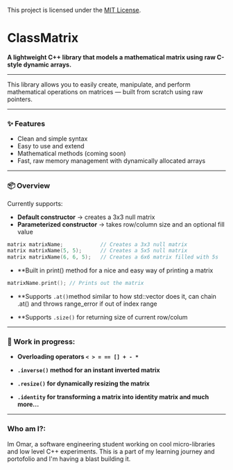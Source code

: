 This project is licensed under the [MIT License](LICENSE).
# ClassMatrix

**A lightweight C++ library that models a mathematical matrix using raw C-style dynamic arrays.**

---

This library allows you to easily create, manipulate, and perform mathematical operations on matrices — built from scratch using raw pointers.

---

### ✨ Features

- Clean and simple syntax  
- Easy to use and extend  
- Mathematical methods (coming soon)  
- Fast, raw memory management with dynamically allocated arrays  

---

### 📦 Overview

Currently supports:

- **Default constructor** → creates a 3x3 null matrix  
- **Parameterized constructor** → takes row/column size and an optional fill value  

```cpp
matrix matrixName;            // Creates a 3x3 null matrix  
matrix matrixName(5, 5);      // Creates a 5x5 null matrix  
matrix matrixName(6, 6, 5);   // Creates a 6x6 matrix filled with 5s  
```




- **Built in print() method for a nice and easy way of printing a matrix

```cpp
matrixName.print(); // Prints out the matrix
```

- **Supports ```.at()```method similar to how std::vector does it, can chain .at() and throws range_error if out of index range 

- **Supports ```.size()``` for returning size of current row/colum


---

### 🚧 Work in progress:


- **Overloading operators ```< > = == [] + - * ```**

- **```.inverse()``` method for an instant inverted matrix**

- **```.resize()``` for dynamically resizing the matrix**

- **```.identity``` for transforming a matrix into identity matrix and much more...**


---

### Who am I?:

Im Omar, a software engineering student working on cool micro-libraries and low level C++ experiments.
This is a part of my learning journey and portofolio and I'm having a blast building it.


